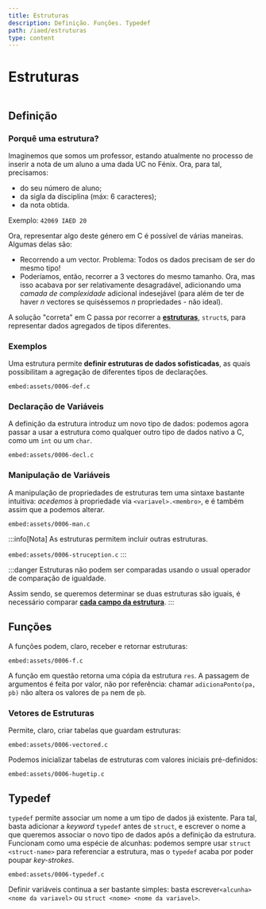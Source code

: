 ```yaml
---
title: Estruturas
description: Definição. Funções. Typedef
path: /iaed/estruturas
type: content
---
```


# Estruturas

```toc

```

## Definição

### Porquê uma estrutura?

Imaginemos que somos um professor, estando atualmente no processo de inserir a nota de um aluno a uma dada UC no Fénix. Ora, para tal, precisamos:

- do seu número de aluno;
- da sigla da disciplina (máx: 6 caracteres);
- da nota obtida.

Exemplo: `42069 IAED 20`

Ora, representar algo deste género em C é possível de várias maneiras. Algumas delas são:

- Recorrendo a um vector. Problema: Todos os dados precisam de ser do mesmo tipo!
- Poderíamos, então, recorrer a 3 vectores do mesmo tamanho. Ora, mas isso acabava por ser relativamente desagradável, adicionando uma _camada de complexidade_ adicional indesejável (para além de ter de haver $n$ vectores se quiséssemos $n$ propriedades - não ideal).

A solução "correta" em C passa por recorrer a [**estruturas**](color:green), `struct`s, para representar dados agregados de tipos diferentes.

### Exemplos

Uma estrutura permite **definir estruturas de dados sofisticadas**, as quais possibilitam a agregação de diferentes tipos de declarações.

`embed:assets/0006-def.c`

### Declaração de Variáveis

A definição da estrutura introduz um novo tipo de dados: podemos agora passar a usar a estrutura como qualquer outro tipo de dados nativo a C, como um `int` ou um `char`.

`embed:assets/0006-decl.c`

### Manipulação de Variáveis

A manipulação de propriedades de estruturas tem uma sintaxe bastante intuitiva: _acedemos_ à propriedade via `<variavel>.<membro>`, e é também assim que a podemos alterar.

`embed:assets/0006-man.c`

:::info[Nota]
As estruturas permitem incluir outras estruturas.

`embed:assets/0006-struception.c`
:::

:::danger
Estruturas não podem ser comparadas usando o usual operador de comparação de igualdade.

Assim sendo, se queremos determinar se duas estruturas são iguais, é necessário comparar [**cada campo da estrutura**](color:red).
  :::

## Funções

A funções podem, claro, receber e retornar estruturas:

`embed:assets/0006-f.c`

A função em questão retorna uma cópia da estrutura `res`. A passagem de argumentos é feita por valor, não por referência: chamar `adicionaPonto(pa, pb)` não altera os valores de `pa` nem de `pb`.

### Vetores de Estruturas

Permite, claro, criar tabelas que guardam estruturas:

`embed:assets/0006-vectored.c`

Podemos inicializar tabelas de estruturas com valores iniciais pré-definidos:

`embed:assets/0006-hugetip.c`

## Typedef

`typedef` permite associar um nome a um tipo de dados já existente. Para tal, basta adicionar a _keyword_ `typedef` antes de `struct`, e escrever o nome a que queremos associar o novo tipo de dados após a definição da estrutura. Funcionam como uma espécie de alcunhas: podemos sempre usar `struct <struct-name>` para referenciar a estrutura, mas o `typedef` acaba por poder poupar _key-strokes_.

`embed:assets/0006-typedef.c`

Definir variáveis continua a ser bastante simples: basta escrever`<alcunha> <nome da variavel>` ou `struct <nome> <nome da variavel>`.
